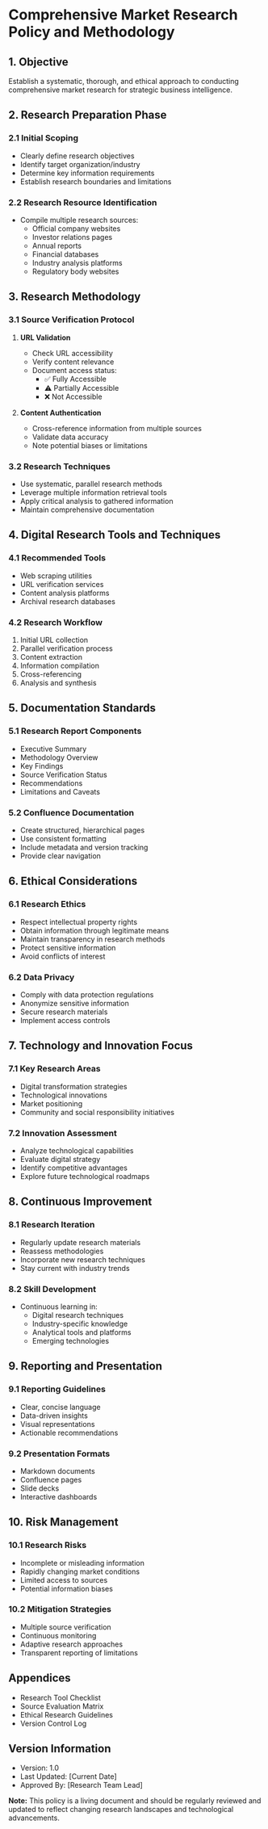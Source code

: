 # Comprehensive Market Research Policy and Methodology

## 1. Objective
Establish a systematic, thorough, and ethical approach to conducting comprehensive market research for strategic business intelligence.

## 2. Research Preparation Phase

### 2.1 Initial Scoping
- Clearly define research objectives
- Identify target organization/industry
- Determine key information requirements
- Establish research boundaries and limitations

### 2.2 Research Resource Identification
- Compile multiple research sources:
  * Official company websites
  * Investor relations pages
  * Annual reports
  * Financial databases
  * Industry analysis platforms
  * Regulatory body websites

## 3. Research Methodology

### 3.1 Source Verification Protocol
1. **URL Validation**
   - Check URL accessibility
   - Verify content relevance
   - Document access status:
     * ✅ Fully Accessible
     * ⚠️ Partially Accessible
     * ❌ Not Accessible

2. **Content Authentication**
   - Cross-reference information from multiple sources
   - Validate data accuracy
   - Note potential biases or limitations

### 3.2 Research Techniques
- Use systematic, parallel research methods
- Leverage multiple information retrieval tools
- Apply critical analysis to gathered information
- Maintain comprehensive documentation

## 4. Digital Research Tools and Techniques

### 4.1 Recommended Tools
- Web scraping utilities
- URL verification services
- Content analysis platforms
- Archival research databases

### 4.2 Research Workflow
1. Initial URL collection
2. Parallel verification process
3. Content extraction
4. Information compilation
5. Cross-referencing
6. Analysis and synthesis

## 5. Documentation Standards

### 5.1 Research Report Components
- Executive Summary
- Methodology Overview
- Key Findings
- Source Verification Status
- Recommendations
- Limitations and Caveats

### 5.2 Confluence Documentation
- Create structured, hierarchical pages
- Use consistent formatting
- Include metadata and version tracking
- Provide clear navigation

## 6. Ethical Considerations

### 6.1 Research Ethics
- Respect intellectual property rights
- Obtain information through legitimate means
- Maintain transparency in research methods
- Protect sensitive information
- Avoid conflicts of interest

### 6.2 Data Privacy
- Comply with data protection regulations
- Anonymize sensitive information
- Secure research materials
- Implement access controls

## 7. Technology and Innovation Focus

### 7.1 Key Research Areas
- Digital transformation strategies
- Technological innovations
- Market positioning
- Community and social responsibility initiatives

### 7.2 Innovation Assessment
- Analyze technological capabilities
- Evaluate digital strategy
- Identify competitive advantages
- Explore future technological roadmaps

## 8. Continuous Improvement

### 8.1 Research Iteration
- Regularly update research materials
- Reassess methodologies
- Incorporate new research techniques
- Stay current with industry trends

### 8.2 Skill Development
- Continuous learning in:
  * Digital research techniques
  * Industry-specific knowledge
  * Analytical tools and platforms
  * Emerging technologies

## 9. Reporting and Presentation

### 9.1 Reporting Guidelines
- Clear, concise language
- Data-driven insights
- Visual representations
- Actionable recommendations

### 9.2 Presentation Formats
- Markdown documents
- Confluence pages
- Slide decks
- Interactive dashboards

## 10. Risk Management

### 10.1 Research Risks
- Incomplete or misleading information
- Rapidly changing market conditions
- Limited access to sources
- Potential information biases

### 10.2 Mitigation Strategies
- Multiple source verification
- Continuous monitoring
- Adaptive research approaches
- Transparent reporting of limitations

## Appendices
- Research Tool Checklist
- Source Evaluation Matrix
- Ethical Research Guidelines
- Version Control Log

## Version Information
- Version: 1.0
- Last Updated: [Current Date]
- Approved By: [Research Team Lead]

**Note:** This policy is a living document and should be regularly reviewed and updated to reflect changing research landscapes and technological advancements.
